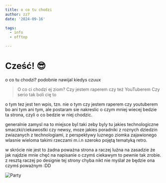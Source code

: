 ```yaml
---
title: o co tu chodzi
author: zz7
date: '2024-09-16'

tags:
  - info
  - offtop

---
```


Cześć! :sunglasses:
============

o co tu chodzi? podobnie nawijal kiedys czuux
> O co ci chodzi ej ziom?
> Czy jestem raperem czy też YouTuberem
> Czy serio tak boli cię to


   o tym tez jest ten wpis, tzn. nie o tym czy jestem raperem czy youtuberem bo ani tym ani tym, ale postaram sie nakreslic o czym mniej wiecej bedzie ta strona, czyli o co bedzie w niej chodzic.

   generalnie zamysl na to miejsce byl taki zeby byly tu jakies technologiczne smaczki/ciekawostki czy newsy, moze jakies poradniki z roznych dziedzin zwiazanych z technologiami, z perspektywy luznego ziomka zajawionego wlasnie wieloma takimi rzeczami m.i.n szeroko pojętą tematyką retro.
   
   w skrócie nie jest to żadna poważna strona a raczej luźna na zasadzie że jak najdzie mnie chęć na napisanie o czymś ciekawym to pewnie tak zrobie. 
  z resztą raczej po designie tej strony chyba nikt nie myślał ze będzie ona czymś poważnym :DD



![Party](http://emojis.slackmojis.com/emojis/images/1475875185/1223/party-dinosaur.gif?1475875185)
